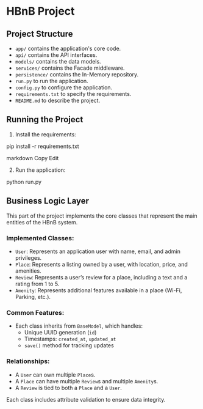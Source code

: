 # HBnB Project

## Project Structure

- `app/` contains the application's core code.
- `api/` contains the API interfaces.
- `models/` contains the data models.
- `services/` contains the Facade middleware.
- `persistence/` contains the In-Memory repository.
- `run.py` to run the application.
- `config.py` to configure the application.
- `requirements.txt` to specify the requirements.
- `README.md` to describe the project.

## Running the Project

1. Install the requirements:

pip install -r requirements.txt

markdown
Copy
Edit

2. Run the application:

python run.py

## Business Logic Layer

This part of the project implements the core classes that represent the main entities of the HBnB system.

### Implemented Classes:

- `User`: Represents an application user with name, email, and admin privileges.
- `Place`: Represents a listing owned by a user, with location, price, and amenities.
- `Review`: Represents a user’s review for a place, including a text and a rating from 1 to 5.
- `Amenity`: Represents additional features available in a place (Wi-Fi, Parking, etc.).

### Common Features:

- Each class inherits from `BaseModel`, which handles:
  - Unique UUID generation (`id`)
  - Timestamps: `created_at`, `updated_at`
  - `save()` method for tracking updates

### Relationships:

- A `User` can own multiple `Place`s.
- A `Place` can have multiple `Review`s and multiple `Amenity`s.
- A `Review` is tied to both a `Place` and a `User`.

Each class includes attribute validation to ensure data integrity.
 
